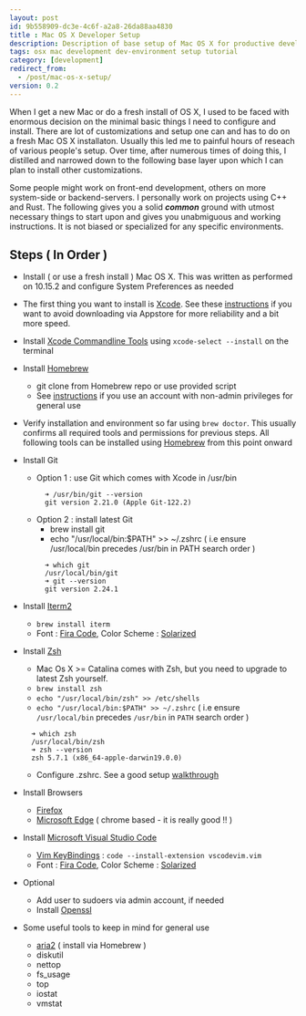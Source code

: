 ```yaml
---
layout: post
id: 9b558909-dc3e-4c6f-a2a8-26da88aa4830 
title : Mac OS X Developer Setup 
description: Description of base setup of Mac OS X for productive development 
tags: osx mac development dev-environment setup tutorial
category: [development]
redirect_from:
  - /post/mac-os-x-setup/
version: 0.2
---
```


When I get a new Mac or do a fresh install of OS X, I used to be faced with enormous decision on the minimal basic things I need to configure and install. There are lot of customizations and setup one can and has to do on a fresh Mac OS X installaton. Usually this led me to painful hours of reseach of various people's setup. Over time, after numerous times of doing this, I distilled and narrowed down to the following base layer upon which I can plan to install other customizations. 

Some people might work on front-end development, others on more system-side or backend-servers. I personally work on projects using C++ and Rust. The following gives you a solid ***common*** ground with utmost necessary things to start upon and gives you unabmiguous and working instructions. It is not biased or specialized for any specific environments.

## Steps ( In Order )

* Install ( or use a fresh install ) Mac OS X. This was written as performed on 10.15.2 and configure System Preferences as needed

* The first thing you want to install is [Xcode][1]. See these [instructions][2] if you want to avoid downloading via Appstore for more reliability and a bit more speed.

* Install [Xcode Commandline Tools][3] using ```xcode-select --install``` on the terminal

* Install [Homebrew][homebrew]
  * git clone from Homebrew repo or use provided script
  * See [instructions][4] if you use an account with non-admin privileges for general use

* Verify installation and environment so far using ```brew doctor```. This usually confirms all required tools and permissions for previous steps. All following tools can be installed using [Homebrew][homebrew] from this point onward

* Install Git
    * Option 1 : use Git which comes with Xcode in /usr/bin
      ```shell
        ➜ /usr/bin/git --version
        git version 2.21.0 (Apple Git-122.2)
      ```
    * Option 2 : install latest Git
      * brew install git
      * echo "/usr/local/bin:$PATH" >> ~/.zshrc ( i.e ensure /usr/local/bin precedes /usr/bin in PATH search order )
      ```shell
        ➜ which git
        /usr/local/bin/git
        ➜ git --version
        git version 2.24.1
      ```

* Install [Iterm2][iterm2]
  * ```brew install iterm```
  * Font : [Fira Code][7], Color Scheme : [Solarized][8]

* Install [Zsh][zsh]
  * Mac Os X >= Catalina comes with Zsh, but you need to upgrade to latest Zsh yourself.
  * ```brew install zsh```
  * ```echo "/usr/local/bin/zsh" >> /etc/shells```
  * ```echo "/usr/local/bin:$PATH" >> ~/.zshrc``` ( i.e ensure `/usr/local/bin` precedes `/usr/bin` in `PATH` search order )
  ```shell
    ➜ which zsh
    /usr/local/bin/zsh
    ➜ zsh --version
    zsh 5.7.1 (x86_64-apple-darwin19.0.0)
  ```
  * Configure .zshrc. See a good setup [walkthrough][5]

* Install Browsers
  * [Firefox][firefox] 
  * [Microsoft Edge][edge] ( chrome based - it is really good !! )

* Install [Microsoft Visual Studio Code][vscode]
    * [Vim KeyBindings][6] : ```code --install-extension vscodevim.vim```
    * Font : [Fira Code][7], Color Scheme : [Solarized][8]

* Optional
  * Add user to sudoers via admin account, if needed
  * Install [Openssl][openssl]

* Some useful tools to keep in mind for general use 
  * [aria2][aria2] ( install via Homebrew )
  * diskutil
  * nettop
  * fs_usage
  * top
  * iostat
  * vmstat

[1]: <https://wilsonmar.github.io/xcode/> "Xcode Installation"
[2]: <https://blog.kulman.sk/faster-way-to-download-and-install-xcode/> "Faster Xcode Download"
[3]: <https://stackoverflow.com/questions/9329243/how-to-install-xcode-command-line-tools> "Xcode Commandline Tools"
[4]: <https://discourse.brew.sh/t/homebrew-without-admin-account/524> "Homebrew without admin account"
[5]: <https://www.viget.com/articles/zsh-config-productivity-plugins-for-mac-oss-default-shell/> "Configure Zsh Options & Plugins"
[6]: <https://www.barbarianmeetscoding.com/blog/2019/02/08/boost-your-coding-fu-with-vscode-and-vim> "Visual Studio Code and Vim"
[7]: <https://github.com/tonsky/FiraCode/wiki/Installing> "Fira Code"
[8]: <https://ethanschoonover.com/solarized/> "Solarized Color Scheme"
[zsh]: <http://zsh.sourceforge.net/> "Z Shell"
[openssl]: <https://medium.com/@timmykko/using-openssl-library-with-macos-sierra-7807cfd47892> "Openssl on Mac Os X"
[firefox]: <https://www.mozilla.org/en-US/firefox/new/>
[vscode]: <https://code.visualstudio.com/docs/setup/mac> "Microsoft Visual Studio Code For Mac"
[homebrew]: <https://github.com/Homebrew/brew/blob/master/docs/Installation.md> "Homebrew"
[edge]: <https://www.microsoftedgeinsider.com/en-us/download> "Microsoft Edge"
[iterm2]: <https://iterm2.com/> "Iterm2"
[aria2]: <https://aria2.github.io/> "Aria2"